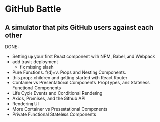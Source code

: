 # GitHub Battle

## A simulator that pits GitHub users against each other

DONE:
- Setting up your first React component with NPM, Babel, and Webpack
- add travis deployment
	- fix missing slash
- Pure Functions. f(d)=v. Props and Nesting Components.
- this.props.children and getting started with React Router
- Container vs Presentational Components, PropTypes, and Stateless Functional Components
- Life Cycle Events and Conditional Rendering
- Axios, Promises, and the Github API
- Rendering UI
- More Container vs Presentational Components
- Private Functional Stateless Components
